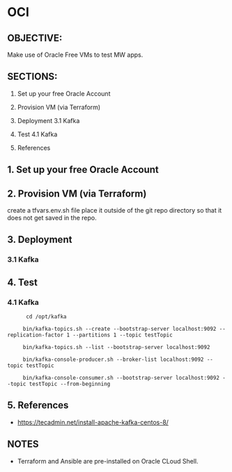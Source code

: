 # OCI

## OBJECTIVE:
Make use of Oracle Free VMs to test MW apps.

## SECTIONS:
1. Set up your free Oracle Account
2. Provision VM (via Terraform)
3. Deployment 
   3.1 Kafka
4. Test
   4.1 Kafka

5. References

## 1. Set up your free Oracle Account

## 2. Provision VM (via Terraform)
create a tfvars.env.sh file 
place it outside of the git repo directory so that it does not get saved in the repo.

## 3. Deployment 
###   3.1 Kafka

## 4. Test
###   4.1 Kafka
```      cd /opt/kafka```

```      bin/kafka-topics.sh --create --bootstrap-server localhost:9092 --replication-factor 1 --partitions 1 --topic testTopic ```

```      bin/kafka-topics.sh --list --bootstrap-server localhost:9092 ```

```      bin/kafka-console-producer.sh --broker-list localhost:9092 --topic testTopic ```

```      bin/kafka-console-consumer.sh --bootstrap-server localhost:9092 --topic testTopic --from-beginning ```

## 5. References
- https://tecadmin.net/install-apache-kafka-centos-8/

## NOTES
- Terraform and Ansible are pre-installed on Oracle CLoud Shell.
